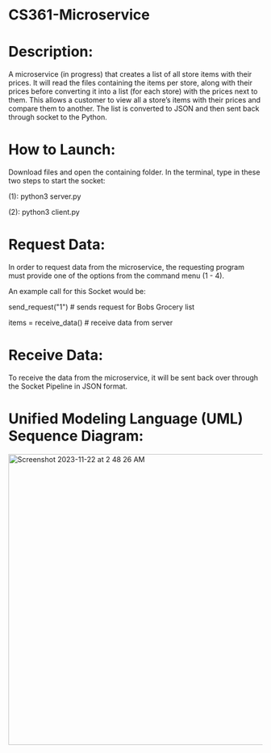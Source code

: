 # CS361-Microservice

# Description:

A microservice (in progress) that creates a list of all store items with their prices. It will read the files containing the items per store, along with their prices before converting it into a list (for each store) with the prices next to them. This allows a customer to view all a store’s items with their prices and compare them to another. The list is converted to JSON and then sent back through socket to the Python.   



# How to Launch:

Download files and open the containing folder. In the terminal, type in these two steps to start the socket:

(1): python3 server.py

(2): python3 client.py



# Request Data:
In order to request data from the microservice, the requesting program must provide one of the options from the command menu (1 - 4). 


An example call for this Socket would be:

send_request("1")     # sends request for Bobs Grocery list

items = receive_data()     # receive data from server


# Receive Data:
To receive the data from the microservice, it will be sent back over through the Socket Pipeline in JSON format. 



# Unified Modeling Language (UML) Sequence Diagram:


<img width="576" alt="Screenshot 2023-11-22 at 2 48 26 AM" src="https://github.com/m-uh/CS361-Microservice/assets/126530073/834050de-f5e5-4f9a-8db0-ac1f1ac79581">


